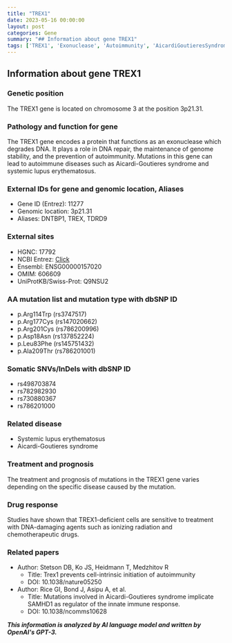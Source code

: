 ```yaml
---
title: "TREX1"
date: 2023-05-16 00:00:00
layout: post
categories: Gene
summary: "## Information about gene TREX1"
tags: ['TREX1', 'Exonuclease', 'Autoimmunity', 'AicardiGoutieresSyndrome', 'SystemicLupusErythematosus', 'DNArepair', 'GenomeStability', 'DrugResponse']
---
```


## Information about gene TREX1

### Genetic position 

The TREX1 gene is located on chromosome 3 at the position 3p21.31.

### Pathology and function for gene 

The TREX1 gene encodes a protein that functions as an exonuclease which degrades DNA. It plays a role in DNA repair, the maintenance of genome stability, and the prevention of autoimmunity. Mutations in this gene can lead to autoimmune diseases such as Aicardi-Goutieres syndrome and systemic lupus erythematosus.

### External IDs for gene and genomic location, Aliases

- Gene ID (Entrez): 11277
- Genomic location: 3p21.31
- Aliases: DNTBP1, TREX, TDRD9

### External sites

- HGNC: 17792
- NCBI Entrez: [Click](https://www.ncbi.nlm.nih.gov/gene/11277)
- Ensembl: ENSG00000157020
- OMIM: 606609
- UniProtKB/Swiss-Prot: Q9NSU2

### AA mutation list and mutation type with dbSNP ID

- p.Arg114Trp (rs3747517)
- p.Arg177Cys (rs147020662)
- p.Arg201Cys (rs786200996)
- p.Asp18Asn (rs137852224)
- p.Leu83Phe (rs145751432)
- p.Ala209Thr (rs786201001)

### Somatic SNVs/InDels with dbSNP ID

- rs498703874
- rs782982930
- rs730880367
- rs786201000

### Related disease

- Systemic lupus erythematosus
- Aicardi-Goutieres syndrome

### Treatment and prognosis

The treatment and prognosis of mutations in the TREX1 gene varies depending on the specific disease caused by the mutation.

### Drug response

Studies have shown that TREX1-deficient cells are sensitive to treatment with DNA-damaging agents such as ionizing radiation and chemotherapeutic drugs. 

### Related papers

- Author: Stetson DB, Ko JS, Heidmann T, Medzhitov R
  - Title: Trex1 prevents cell-intrinsic initiation of autoimmunity
  - DOI: 10.1038/nature05250
- Author: Rice GI, Bond J, Asipu A, et al.
  - Title: Mutations involved in Aicardi-Goutieres syndrome implicate SAMHD1 as regulator of the innate immune response.
  - DOI: 10.1038/ncomms10628

**_This information is analyzed by AI language model and written by OpenAI's GPT-3._**